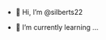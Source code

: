 - 👋 Hi, I’m @silberts22

- 🌱 I’m currently learning ...


<!---
silberts22/silberts22 is a ✨ special ✨ repository because its `README.md` (this file) appears on your GitHub profile.
You can click the Preview link to take a look at your changes.
--->
